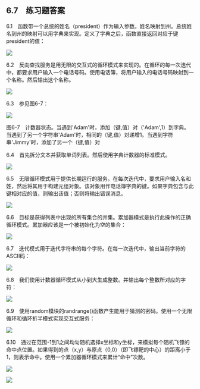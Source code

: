    

## 6.7　练习题答案

6.1　函数带一个总统的姓名（president）作为输入参数。姓名映射到州。总统姓名到州的映射可以用字典来实现。定义了字典之后，函数直接返回对应于键president的值：

![](0-Assets/Epubook/程序员编程语言经典合集（计算机科学丛书5册套装），javapython编程语言含经典教材龙书《编译原理》%20(Bruce%20Eckel%20%20Alfred%20V.%20Aho%20%20Monica%20S.%20Lam%20etc.)%20(Z-Library)/images/image08626.jpeg)

6.2　反向查找服务是用无限的交互式的循环模式来实现的。在循环的每一次迭代中，都要求用户输入一个电话号码。使用电话簿，将用户输入的电话号码映射到一个名称。然后输出这个名称。

![](0-Assets/Epubook/程序员编程语言经典合集（计算机科学丛书5册套装），javapython编程语言含经典教材龙书《编译原理》%20(Bruce%20Eckel%20%20Alfred%20V.%20Aho%20%20Monica%20S.%20Lam%20etc.)%20(Z-Library)/images/image08627.jpeg)

6.3　参见图6-7：

![](0-Assets/Epubook/程序员编程语言经典合集（计算机科学丛书5册套装），javapython编程语言含经典教材龙书《编译原理》%20(Bruce%20Eckel%20%20Alfred%20V.%20Aho%20%20Monica%20S.%20Lam%20etc.)%20(Z-Library)/images/image08628.jpeg)

图6-7　计数器状态。当遇到'Adam'时，添加（键,值）对（'Adam',1）到字典。当遇到了另一个字符串'Adam'时，相同的（键,值）对递增1。当遇到字符串'Jimmy'时，添加了另一个（键,值）对

6.4　首先拆分文本并获取单词列表。然后使用字典计数器的标准模式。

![](0-Assets/Epubook/程序员编程语言经典合集（计算机科学丛书5册套装），javapython编程语言含经典教材龙书《编译原理》%20(Bruce%20Eckel%20%20Alfred%20V.%20Aho%20%20Monica%20S.%20Lam%20etc.)%20(Z-Library)/images/image08629.jpeg)

6.5　无限循环模式用于提供长期运行的服务。在每次迭代中，要求用户输入名和姓，然后将其用于构建元组对象。该对象用作电话簿字典的键。如果字典包含与此键相对应的值，则输出该值；否则将输出错误消息。

![](0-Assets/Epubook/程序员编程语言经典合集（计算机科学丛书5册套装），javapython编程语言含经典教材龙书《编译原理》%20(Bruce%20Eckel%20%20Alfred%20V.%20Aho%20%20Monica%20S.%20Lam%20etc.)%20(Z-Library)/images/image08630.jpeg)

6.6　目标是获得列表中出现的所有集合的并集。累加器模式是执行此操作的正确循环模式。累加器应该是一个被初始化为空的集合：

![](0-Assets/Epubook/程序员编程语言经典合集（计算机科学丛书5册套装），javapython编程语言含经典教材龙书《编译原理》%20(Bruce%20Eckel%20%20Alfred%20V.%20Aho%20%20Monica%20S.%20Lam%20etc.)%20(Z-Library)/images/image08631.jpeg)

6.7　迭代模式用于迭代字符串的每个字符。在每一次迭代中，输出当前字符的ASCII码：

![](0-Assets/Epubook/程序员编程语言经典合集（计算机科学丛书5册套装），javapython编程语言含经典教材龙书《编译原理》%20(Bruce%20Eckel%20%20Alfred%20V.%20Aho%20%20Monica%20S.%20Lam%20etc.)%20(Z-Library)/images/image08632.jpeg)

6.8　我们使用计数器循环模式从小到大生成整数。并输出每个整数所对应的字符：

![](0-Assets/Epubook/程序员编程语言经典合集（计算机科学丛书5册套装），javapython编程语言含经典教材龙书《编译原理》%20(Bruce%20Eckel%20%20Alfred%20V.%20Aho%20%20Monica%20S.%20Lam%20etc.)%20(Z-Library)/images/image08633.jpeg)

6.9　使用random模块的randrange()函数产生能用于猜测的密码。使用一个无限循环和循环折半模式实现交互式服务：

![](0-Assets/Epubook/程序员编程语言经典合集（计算机科学丛书5册套装），javapython编程语言含经典教材龙书《编译原理》%20(Bruce%20Eckel%20%20Alfred%20V.%20Aho%20%20Monica%20S.%20Lam%20etc.)%20(Z-Library)/images/image08634.jpeg)

6.10　通过在范围-1到1之间均匀随机选择x坐标和y坐标，来模拟每个随机飞镖的命中点位置。如果得到的点（x,y）与原点（0,0）（即飞镖靶的中心）的距离小于1，则表示命中。使用一个累加器循环模式来累计“命中”次数。

![](0-Assets/Epubook/程序员编程语言经典合集（计算机科学丛书5册套装），javapython编程语言含经典教材龙书《编译原理》%20(Bruce%20Eckel%20%20Alfred%20V.%20Aho%20%20Monica%20S.%20Lam%20etc.)%20(Z-Library)/images/image08635.jpeg)

![](0-Assets/Epubook/程序员编程语言经典合集（计算机科学丛书5册套装），javapython编程语言含经典教材龙书《编译原理》%20(Bruce%20Eckel%20%20Alfred%20V.%20Aho%20%20Monica%20S.%20Lam%20etc.)%20(Z-Library)/images/image08636.jpeg)
